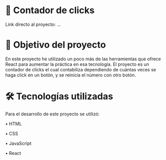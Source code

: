 # :art:		Contador de clicks
Link directo al proyecto: ...


# 📝 Objetivo del proyecto
En este proyecto he utilizado un poco más de las herramientas que ofrece React para aumentar la práctica en esa tecnología. El proyecto es un 
contador de clicks el cual contabiliza dependiendo de cuántas veces se haga click en un botón, y se reinicia el número con otro botón.

# :hammer_and_wrench: Tecnologías utilizadas
Para el desarrollo de este proyecto se utilizó:

• HTML

• CSS

• JavaScript

• React

